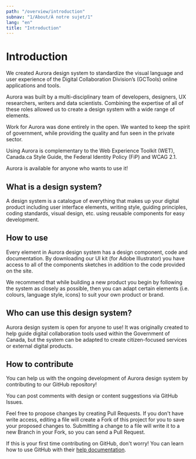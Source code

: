 ```yaml
---
path: "/overview/introduction"
subnav: "1/About/À notre sujet/1"
lang: "en"
title: "Introduction"
---
```

# Introduction

We created Aurora design system to standardize the visual language and user experience of the Digital Collaboration Division’s (GCTools) online applications and tools. 

Aurora was built by a multi-disciplinary team of developers, designers, UX researchers, writers and data scientists. Combining the expertise of all of these roles allowed us to create a design system with a wide range of elements. 

Work for Aurora was done entirely in the open. We wanted to keep the spirit of government, while providing the quality and fun seen in the private sector. 

Using Aurora is complementary to the Web Experience Toolkit (WET), Canada.ca Style Guide, the Federal Identity Policy (FiP) and WCAG 2.1.

Aurora is available for anyone who wants to use it!

## What is a design system?

A design system is a catalogue of everything that makes up your digital product including user interface elements, writing style, guiding principles, coding standards, visual design, etc. using reusable components for easy development.

## How to use

Every element in Aurora design system has a design component, code and documentation. By downloading our UI kit (for Adobe Illustrator) you have access to all of the components sketches in addition to the code provided on the site. 

We recommend that while building a new product you begin by following the system as closely as possible, then you can adapt certain elements (i.e. colours, language style, icons) to suit your own product or brand.


## Who can use this design system?

Aurora design system is open for anyone to use! It was originally created to help guide digital collaboration tools used within the Government of Canada, but the system can be adapted to create citizen-focused services or external digital products.

## How to contribute

You can help us with the ongoing development of Aurora design system by contributing to our GitHub repository!

You can post comments with design or content suggestions via GitHub Issues. 

Feel free to propose changes by creating Pull Requests. If you don't have write access, editing a file will create a Fork of this project for you to save your proposed changes to. Submitting a change to a file will write it to a new Branch in your Fork, so you can send a Pull Request.

If this is your first time contributing on GitHub, don't worry! You can learn how to use GitHub with their [help documentation](https://help.github.com/). 
